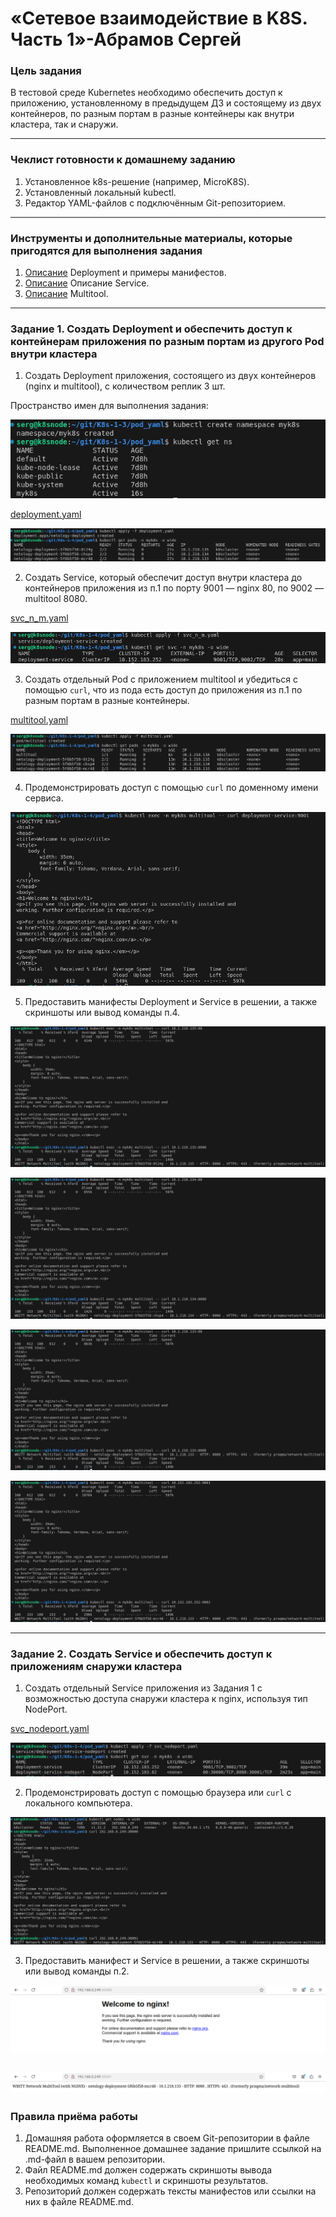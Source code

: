 # «Сетевое взаимодействие в K8S. Часть 1»-Абрамов Сергей

### Цель задания

В тестовой среде Kubernetes необходимо обеспечить доступ к приложению, установленному в предыдущем ДЗ и состоящему из двух контейнеров, по разным портам в разные контейнеры как внутри кластера, так и снаружи.

------

### Чеклист готовности к домашнему заданию

1. Установленное k8s-решение (например, MicroK8S).
2. Установленный локальный kubectl.
3. Редактор YAML-файлов с подключённым Git-репозиторием.

------

### Инструменты и дополнительные материалы, которые пригодятся для выполнения задания

1. [Описание](https://kubernetes.io/docs/concepts/workloads/controllers/deployment/) Deployment и примеры манифестов.
2. [Описание](https://kubernetes.io/docs/concepts/services-networking/service/) Описание Service.
3. [Описание](https://github.com/wbitt/Network-MultiTool) Multitool.

------

### Задание 1. Создать Deployment и обеспечить доступ к контейнерам приложения по разным портам из другого Pod внутри кластера

1. Создать Deployment приложения, состоящего из двух контейнеров (nginx и multitool), с количеством реплик 3 шт.

Пространство имен для выполнения задания:

![k1](https://github.com/smabramov/K8s-1-4/blob/3fc98bf9268c4e283b349b96d80f08526ce1add4/png/k1.png)

[deployment.yaml](https://github.com/smabramov/K8s-1-4/blob/3fc98bf9268c4e283b349b96d80f08526ce1add4/pod_yaml/deployment.yaml)

![k2](https://github.com/smabramov/K8s-1-4/blob/3fc98bf9268c4e283b349b96d80f08526ce1add4/png/k2.png)

2. Создать Service, который обеспечит доступ внутри кластера до контейнеров приложения из п.1 по порту 9001 — nginx 80, по 9002 — multitool 8080.

[svc_n_m.yaml](https://github.com/smabramov/K8s-1-4/blob/3fc98bf9268c4e283b349b96d80f08526ce1add4/pod_yaml/svc_n_m.yaml)

![k3](https://github.com/smabramov/K8s-1-4/blob/3fc98bf9268c4e283b349b96d80f08526ce1add4/png/k3.png)

3. Создать отдельный Pod с приложением multitool и убедиться с помощью `curl`, что из пода есть доступ до приложения из п.1 по разным портам в разные контейнеры.

[multitool.yaml](https://github.com/smabramov/K8s-1-4/blob/3fc98bf9268c4e283b349b96d80f08526ce1add4/pod_yaml/multitool.yaml)

![k4](https://github.com/smabramov/K8s-1-4/blob/3fc98bf9268c4e283b349b96d80f08526ce1add4/png/k4.png)

4. Продемонстрировать доступ с помощью `curl` по доменному имени сервиса.

![k9](https://github.com/smabramov/K8s-1-4/blob/3fc98bf9268c4e283b349b96d80f08526ce1add4/png/k9.png)

5. Предоставить манифесты Deployment и Service в решении, а также скриншоты или вывод команды п.4.

![k5](https://github.com/smabramov/K8s-1-4/blob/3fc98bf9268c4e283b349b96d80f08526ce1add4/png/k5.png)

![k6](https://github.com/smabramov/K8s-1-4/blob/3fc98bf9268c4e283b349b96d80f08526ce1add4/png/k6.png)

![k7](https://github.com/smabramov/K8s-1-4/blob/3fc98bf9268c4e283b349b96d80f08526ce1add4/png/k7.png)

![k8](https://github.com/smabramov/K8s-1-4/blob/3fc98bf9268c4e283b349b96d80f08526ce1add4/png/k8.png)

------

### Задание 2. Создать Service и обеспечить доступ к приложениям снаружи кластера

1. Создать отдельный Service приложения из Задания 1 с возможностью доступа снаружи кластера к nginx, используя тип NodePort.

[svc_nodeport.yaml](https://github.com/smabramov/K8s-1-4/blob/3fc98bf9268c4e283b349b96d80f08526ce1add4/pod_yaml/svc_nodeport.yaml)

![k10](https://github.com/smabramov/K8s-1-4/blob/3fc98bf9268c4e283b349b96d80f08526ce1add4/png/k10.png)

2. Продемонстрировать доступ с помощью браузера или `curl` с локального компьютера.

![k11](https://github.com/smabramov/K8s-1-4/blob/3fc98bf9268c4e283b349b96d80f08526ce1add4/png/k11.png)

3. Предоставить манифест и Service в решении, а также скриншоты или вывод команды п.2.

![k12](https://github.com/smabramov/K8s-1-4/blob/3fc98bf9268c4e283b349b96d80f08526ce1add4/png/k12.png)

![k13](https://github.com/smabramov/K8s-1-4/blob/3fc98bf9268c4e283b349b96d80f08526ce1add4/png/k13.png)
------

### Правила приёма работы

1. Домашняя работа оформляется в своем Git-репозитории в файле README.md. Выполненное домашнее задание пришлите ссылкой на .md-файл в вашем репозитории.
2. Файл README.md должен содержать скриншоты вывода необходимых команд `kubectl` и скриншоты результатов.
3. Репозиторий должен содержать тексты манифестов или ссылки на них в файле README.md.

